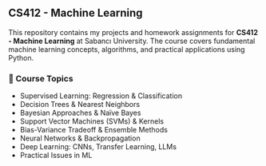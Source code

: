 ## CS412 - Machine Learning

This repository contains my projects and homework assignments for **CS412 - Machine Learning** at Sabancı University. The course covers fundamental machine learning concepts, algorithms, and practical applications using Python.

### 📌 Course Topics
- Supervised Learning: Regression & Classification
- Decision Trees & Nearest Neighbors
- Bayesian Approaches & Naïve Bayes
- Support Vector Machines (SVMs) & Kernels
- Bias-Variance Tradeoff & Ensemble Methods
- Neural Networks & Backpropagation
- Deep Learning: CNNs, Transfer Learning, LLMs
- Practical Issues in ML
